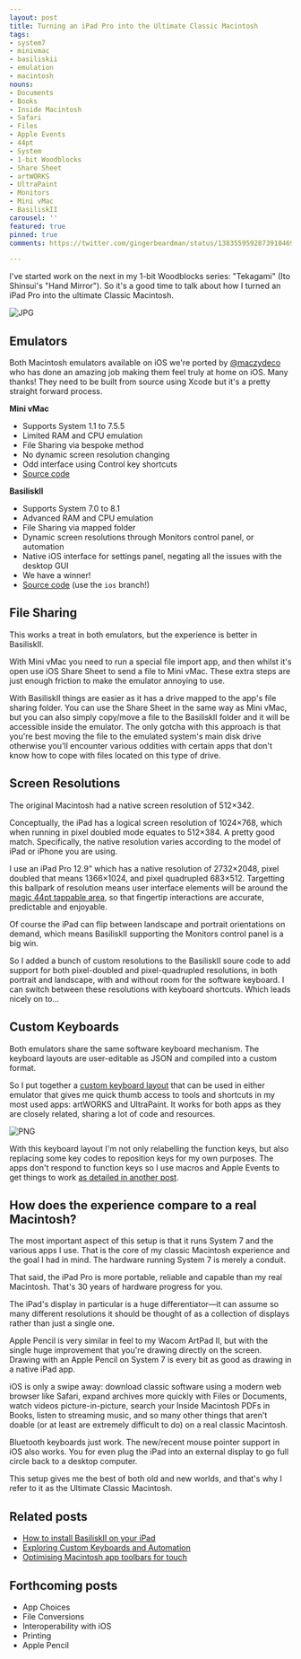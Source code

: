 ```yaml
---
layout: post
title: Turning an iPad Pro into the Ultimate Classic Macintosh
tags:
- system7
- minivmac
- basiliskii
- emulation
- macintosh
nouns:
- Documents
- Books
- Inside Macintosh
- Safari
- Files
- Apple Events
- 44pt
- System
- 1-bit Woodblocks
- Share Sheet
- artWORKS
- UltraPaint
- Monitors
- Mini vMac
- BasiliskII
carousel: ''
featured: true
pinned: true
comments: https://twitter.com/gingerbeardman/status/1383559592873918469

---
```

I've started work on the next in my 1-bit Woodblocks series: "Tekagami" (Ito Shinsui's "Hand Mirror"). So it's a good time to talk about how I turned an iPad Pro into the ultimate Classic Macintosh.

![JPG](/images/posts/ultimate-classic-macintosh-1.jpg)

## Emulators

Both Macintosh emulators available on iOS we're ported by [@maczydeco](https://Twitter.com/maczydeco "@maczydeco") who has done an amazing job making them feel truly at home on iOS. Many thanks! They need to be built from source using Xcode but it's a pretty straight forward process.

**Mini vMac**

* Supports System 1.1 to 7.5.5
* Limited RAM and CPU emulation
* File Sharing via bespoke method
* No dynamic screen resolution changing
* Odd interface using Control key shortcuts
* [Source code](https://github.com/zydeco/minivmac4ios)

**BasiliskII**

* Supports System 7.0 to 8.1
* Advanced RAM and CPU emulation
* File Sharing via mapped folder
* Dynamic screen resolutions through Monitors control panel, or automation
* Native iOS interface for settings panel, negating all the issues with the desktop GUI
* We have a winner!
* [Source code](https://github.com/zydeco/macemu/wiki/BasiliskII-for-iOS) (use the `ios` branch!)

## File Sharing

This works a treat in both emulators, but the experience is better in BasiliskII.

With Mini vMac you need to run a special file import app, and then whilst it's open use iOS Share Sheet to send a file to Mini vMac. These extra steps are just enough friction to make the emulator annoying to use.

With BasiliskII things are easier as it has a drive mapped to the app's file sharing folder. You can use the Share Sheet in the same way as Mini vMac, but you can also simply copy/move a file to the BasiliskII folder and it will be accessible inside the emulator. The only gotcha with this approach is that you're best moving the file to the emulated system's main disk drive otherwise you'll encounter various oddities with certain apps that don't know how to cope with files located on this type of drive.

## Screen Resolutions

The original Macintosh had a native screen resolution of 512×342.

Conceptually, the iPad has a logical screen resolution of 1024×768, which when running in pixel doubled mode equates to 512×384. A pretty good match. Specifically, the native resolution varies according to the model of iPad or iPhone you are using.

I use an iPad Pro 12.9" which has a native resolution of 2732×2048, pixel doubled that means 1366×1024, and pixel quadrupled 683×512. Targetting this ballpark of resolution means user interface elements will be around the [magic 44pt tappable area](https://developer.apple.com/design/human-interface-guidelines/ios/visual-design/adaptivity-and-layout/), so that fingertip interactions are accurate, predictable and enjoyable.

Of course the iPad can flip between landscape and portrait orientations on demand, which means BasiliskII supporting the Monitors control panel is a big win.

So I added a bunch of custom resolutions to the BasiliskII soure code to add support for both pixel-doubled and pixel-quadrupled resolutions, in both portrait and landscape, with and without room for the software keyboard. I can switch between these resolutions with keyboard shortcuts. Which leads nicely on to...

## Custom Keyboards

Both emulators share the same software keyboard mechanism. The keyboard layouts are user-editable as JSON and compiled into a custom format.

So I put together a [custom keyboard layout](https://github.com/gingerbeardman/artworks-keyboard) that can be used in either emulator that gives me quick thumb access to tools and shortcuts in my most used apps: artWORKS and UltraPaint. It works for both apps as they are closely related, sharing a lot of code and resources.

![PNG](/images/posts/ultimate-classic-macintosh-2.png)

With this keyboard layout I'm not only relabelling the function keys, but also replacing some key codes to reposition keys for my own purposes. The apps don't respond to function keys so I use macros and Apple Events to get things to work [as detailed in another post](/2021/04/19/automating-interactions-using-apple-events/).

## How does the experience compare to a real Macintosh?

The most important aspect of this setup is that it runs System 7 and the various apps I use. That is the core of my classic Macintosh experience and the goal I had in mind. The hardware running System 7 is merely a conduit.

That said, the iPad Pro is more portable, reliable and capable than my real Macintosh. That's 30 years of hardware progress for you.

The iPad's display in particular is a huge differentiator—it can assume so many different resolutions it should be thought of as a collection of displays rather than just a single one.

Apple Pencil is very similar in feel to my Wacom ArtPad II, but with the single huge improvement that you're drawing directly on the screen. Drawing with an Apple Pencil on System 7 is every bit as good as drawing in a native iPad app.

iOS is only a swipe away: download classic software using a modern web browser like Safari, expand archives more quickly with Files or Documents, watch videos picture-in-picture, search your Inside Macintosh PDFs in Books, listen to streaming music, and so many other things that aren't doable (or at least are extremely difficult to do) on a real classic Macintosh.

Bluetooth keyboards just work. The new/recent mouse pointer support in iOS also works. You for even plug the iPad into an external display to go full circle back to a desktop computer.

This setup gives me the best of both old and new worlds, and that's why I refer to it as the Ultimate Classic Macintosh.

## Related posts

* [How to install BasiliskII on your iPad](/2021/04/21/building-basiliskii-for-ios/)
* [Exploring Custom Keyboards and Automation](/2021/04/19/automating-interactions-using-apple-events/)
* [Optimising Macintosh app toolbars for touch](/2021/03/28/changing-the-size-of-toolbar-items-using-resedit/)

## Forthcoming posts

* App Choices
* File Conversions
* Interoperability with iOS
* Printing
* Apple Pencil